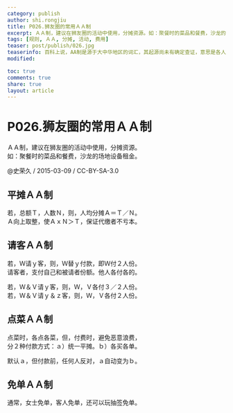```yaml
---
category: publish
author: shi.rongjiu
title: P026.狮友圈的常用ＡＡ制
excerpt: ＡＡ制，建议在狮友圈的活动中使用，分摊资源。如：聚餐时的菜品和餐费，沙龙的场地设备租金。
tags: [规则, ＡＡ, 分摊, 活动, 费用]
teaser: post/publish/026.jpg
teaserinfo: 百科上说，AA制是源于大中华地区的词汇，其起源尚未有确定查证，意思是各人平均分担所需费用。
modified: 

toc: true
comments: true
share: true
layout: article
---
```


# P026.狮友圈的常用ＡＡ制

ＡＡ制，建议在狮友圈的活动中使用，分摊资源。  
如：聚餐时的菜品和餐费，沙龙的场地设备租金。

@史荣久 / 2015-03-09 / CC-BY-SA-3.0  

## 平摊ＡＡ制

若，总额Ｔ，人数Ｎ，则，人均分摊Ａ＝Ｔ／Ｎ。  
Ａ向上取整，使ＡｘＮ＞Ｔ，保证代缴者不亏本。

## 请客ＡＡ制

若，Ｗ请ｙ客，则，Ｗ替ｙ付款，即Ｗ付２人份。  
请客者，支付自己和被请者份额。他人各付各的。

若，Ｗ＆Ｖ请ｙ客，则，Ｗ，Ｖ各付３／２人份。  
若，Ｗ＆Ｖ请ｙ＆ｚ客，则，Ｗ，Ｖ各付２人份。

## 点菜ＡＡ制

点菜时，各点各菜，但，付费时，避免恶意浪费，  
分２种付款方式：ａ）统一平摊。ｂ）各买各单。

默认ａ，但付款前，任何人反对，ａ自动变为ｂ。

## 免单ＡＡ制

通常，女士免单，客人免单，还可以玩抽签免单。